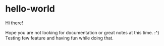 # hello-world

Hi there!

Hope you are not looking for documentation or great notes at this time. :^)
Testing few feature and having fun while doing that.


